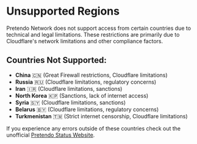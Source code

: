 # Unsupported Regions

Pretendo Network does not support access from certain countries due to technical and legal limitations. These restrictions are primarily due to Cloudflare's network limitations and other compliance factors.

## Countries Not Supported:
- **China** 🇨🇳 (Great Firewall restrictions, Cloudflare limitations)  
- **Russia** 🇷🇺 (Cloudflare limitations, regulatory concerns)  
- **Iran** 🇮🇷 (Cloudflare limitations, sanctions)  
- **North Korea** 🇰🇵 (Sanctions, lack of internet access)  
- **Syria** 🇸🇾 (Cloudflare limitations, sanctions)  
- **Belarus** 🇧🇾 (Cloudflare limitations, regulatory concerns)  
- **Turkmenistan** 🇹🇲 (Strict internet censorship, Cloudflare limitations)  

If you experience any errors outside of these countries check out the unofficial [Pretendo Status Website](https://status.pretendo.zip).
